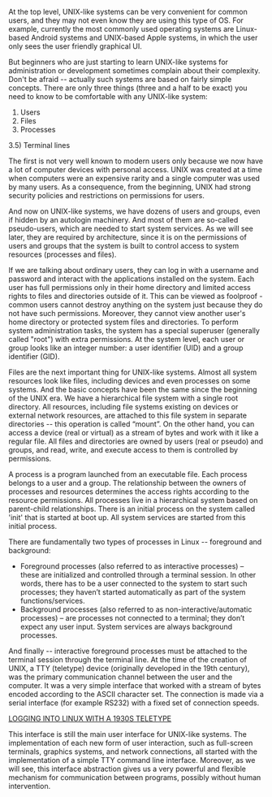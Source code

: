 At the top level, UNIX-like systems can be very convenient for common users, and they may not even know they are using this type of OS. For example, currently the most commonly used operating systems are Linux-based Android systems and UNIX-based Apple systems, in which the user only sees the user friendly graphical UI.

But beginners who are just starting to learn UNIX-like systems for administration or development sometimes complain about their complexity. Don't be afraid -- actually such systems are based on fairly simple concepts. There are only three things (three and a half to be exact) you need to know to be comfortable with any UNIX-like system:
1) Users
2) Files
3) Processes

3.5) Terminal lines

The first is not very well known to modern users only because we now have a lot of computer devices with personal access. UNIX was created at a time when computers were an expensive rarity and a single computer was used by many users. As a consequence, from the beginning, UNIX had strong security policies and restrictions on permissions for users.

And now on UNIX-like systems, we have dozens of users and groups, even if hidden by an autologin machinery. And most of them are so-called pseudo-users, which are needed to start system services. As we will see later, they are required by architecture, since it is on the permissions of users and groups that the system is built to control access to system resources (processes and files).

If we are talking about ordinary users, they can log in with a username and password and interact with the applications installed on the system. Each user has full permissions only in their home directory and limited access rights to files and directories outside of it. This can be viewed as foolproof - common users cannot destroy anything on the system just because they do not have such permissions. Moreover, they cannot view another user's home directory or protected system files and directories. To perform system administration tasks, the system has a special superuser (generally called "root") with extra permissions.
At the system level, each user or group looks like an integer number: a user identifier (UID) and a group identifier (GID).

Files are the next important thing for UNIX-like systems. Almost all system resources look like files, including devices and even processes on some systems. And the basic concepts have been the same since the beginning of the UNIX era. We have a hierarchical file system with a single root directory. All resources, including file systems existing on devices or external network resources, are attached to this file system in separate directories -- this operation is called “mount”. On the other hand, you can access a device (real or virtual) as a stream of bytes and work with it like a regular file. All files and directories are owned by users (real or pseudo) and groups, and read, write, and execute access to them is controlled by permissions.

A process is a program launched from an executable file. Each process belongs to a user and a group. The relationship between the owners of processes and resources determines the access rights according to the resource permissions. All processes live in a hierarchical system based on parent-child relationships. There is an initial process on the system called 'init' that is started at boot up. All system services are started from this initial process.

There are fundamentally two types of processes in Linux -- foreground and background:
* Foreground processes (also referred to as interactive processes) – these are initialized and controlled through a terminal session. In other words, there has to be a user connected to the system to start such processes; they haven’t started automatically as part of the system functions/services.
* Background processes (also referred to as non-interactive/automatic processes) – are processes not connected to a terminal; they don’t expect any user input. System services are always background processes.

And finally -- interactive foreground processes must be attached to the terminal session through the terminal line. At the time of the creation of UNIX, a TTY (teletype) device (originally developed in the 19th century), was the primary communication channel between the user and the computer. It was a very simple interface that worked with a stream of bytes encoded according to the ASCII character set. The connection is made via a serial interface (for example RS232) with a fixed set of connection speeds.

[LOGGING INTO LINUX WITH A 1930S TELETYPE](https://hackaday.com/2020/04/15/logging-into-linux-with-a-1930s-teletype/)

This interface is still the main user interface for UNIX-like systems. The implementation of each new form of user interaction, such as full-screen terminals, graphics systems, and network connections, all started with the implementation of a simple TTY command line interface. Moreover, as we will see, this interface abstraction gives us a very powerful and flexible mechanism for communication between programs, possibly without human intervention.
